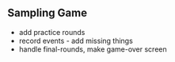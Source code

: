 Sampling Game
-------------

- add practice rounds
- record events - add missing things
- handle final-rounds, make game-over screen

